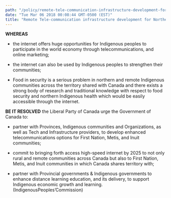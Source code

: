 ```yaml
---
path: "/policy/remote-tele-communication-infrastructure-development-for-northern-remote-rural-indigenous--non-indigenous-communities"
date: "Tue Mar 06 2018 00:08:44 GMT-0500 (EST)"
title: "Remote Tele-communication infrastructure development for Northern, Remote, Rural Indigenous & Non-indigenous Communities"
---
```

      

 **WHEREAS** 
 

* the internet offers huge opportunities for Indigenous peoples to participate in the world economy through telecommunications, and online marketing;

* the internet can also be used by Indigenous peoples to strengthen their communities;

* Food in security is a serious problem in northern and remote Indigenous communities across the territory shared with Canada and there exists a strong body of research and traditional knowledge with respect to food security and northern Indigenous health which would be easily accessible through the internet. 

**BE IT RESOLVED** the Liberal Party of Canada urge the Government of Canada to:

* partner with Provinces, Indigenous communities and Organizations, as well as Tech and Infrastructure providers, to develop enhanced telecommunications options for First Nation, Metis, and Inuit communities;

* commit to bringing forth access high-speed internet by 2025 to not only rural and remote communities across Canada but also to First Nation, Metis, and Inuit communities in which Canada shares territory with;

* partner with Provincial governments & Indigenous governments to enhance distance learning education, and its delivery, to support Indigenous economic growth and learning.(IndigenousPeoples’Commission)
